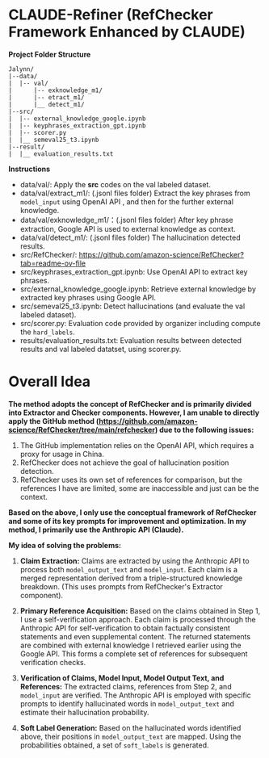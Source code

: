 # **CLAUDE-Refiner** (RefChecker Framework Enhanced by CLAUDE)

**Project Folder Structure**

```
Jalynn/
|--data/
|  |-- val/
|      |-- exknowledge_m1/
|      |-- etract_m1/
|      |__ detect_m1/
|--src/
|  |-- external_knowledge_google.ipynb
|  |-- keyphrases_extraction_gpt.ipynb
|  |-- scorer.py
|  |__ semeval25_t3.ipynb
|--result/
|  |__ evaluation_results.txt
```

**Instructions**

* data/val/: Apply the **src** codes on the val labeled dataset.
* data/val/extract_m1/: (.jsonl files folder) Extract the key phrases from `model_input` using OpenAI API , and then for the further external knowledge.
* data/val/exknowledge_m1/：(.jsonl files folder) After key phrase extraction, Google API is used to external knowledge as context.
* data/val/detect_m1/: (.jsonl files folder) The hallucination detected results.
* src/RefChecker/: https://github.com/amazon-science/RefChecker?tab=readme-ov-file 
* src/keyphrases_extraction_gpt.ipynb: Use OpenAI API to extract key phrases.
* src/external_knowledge_google.ipynb: Retrieve external knowledge by extracted key phrases using Google API.
* src/semeval25_t3.ipynb: Detect hallucinations (and evaluate the val labeled dataset).
* src/scorer.py: Evaluation code provided by organizer including compute the `hard_labels`.
* results/evaluation_results.txt: Evaluation results between detected results and val labeled datatset, using scorer.py.



# Overall Idea

**The method adopts the concept of RefChecker and is primarily divided into Extractor and Checker components. However, I am unable to directly apply the GitHub method (https://github.com/amazon-science/RefChecker/tree/main/refchecker) due to the following issues:**

1. The GitHub implementation relies on the OpenAI API, which requires a proxy for usage in China.
2. RefChecker does not achieve the goal of hallucination position detection.
3. RefChecker uses its own set of references for comparison, but the references I have are limited, some are inaccessible and just can be the context.

**Based on the above, I only use the conceptual framework of RefChecker and some of its key prompts for improvement and optimization. In my method, I primarily use the Anthropic API (Claude).**

**My idea of solving the problems:**
1. **Claim Extraction:** Claims are extracted by using the Anthropic API to process both `model_output_text` and `model_input`. Each claim is a merged representation derived from a triple-structured knowledge breakdown. (This uses prompts from RefChecker's Extractor component).

2. **Primary Reference Acquisition:** Based on the claims obtained in Step 1, I use a self-verification approach. Each claim is processed through the Anthropic API for self-verification to obtain factually consistent statements and even supplemental content. The returned statements are combined with external knowledge I retrieved earlier using the Google API. This forms a complete set of references for subsequent verification checks.

3. **Verification of Claims, Model Input, Model Output Text, and References:** The extracted claims, references from Step 2, and `model_input` are verified. The Anthropic API is employed with specific prompts to identify hallucinated words in `model_output_text` and estimate their hallucination probability.

4. **Soft Label Generation:** Based on the hallucinated words identified above, their positions in `model_output_text` are mapped. Using the probabilities obtained, a set of `soft_labels` is generated.